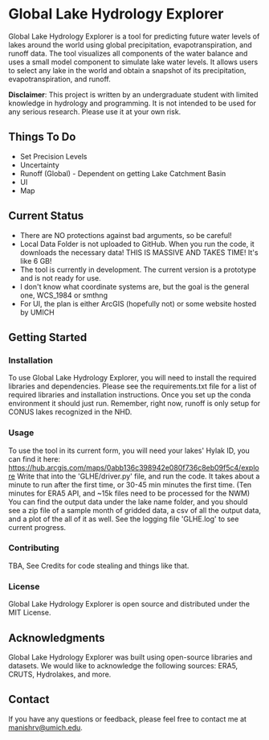 # Global Lake Hydrology Explorer

Global Lake Hydrology Explorer is a tool for predicting future water levels of lakes around the world using global
precipitation, evapotranspiration, and runoff data. The tool visualizes all components of the water balance and uses a
small model component to simulate lake water levels. It allows users to select any lake in the world and obtain a
snapshot of its precipitation, evapotranspiration, and runoff.

**Disclaimer**: This project is written by an undergraduate student with limited knowledge in hydrology and programming.
It is not intended to be used for any serious research. Please use it at your own risk.

## Things To Do

- Set Precision Levels
- Uncertainty
- Runoff (Global) - Dependent on getting Lake Catchment Basin
- UI
- Map

## Current Status

- There are NO protections against bad arguments, so be careful!
- Local Data Folder is not uploaded to GitHub. When you run the code, it downloads the necessary data! THIS IS MASSIVE
  AND TAKES TIME! It's like 6 GB!
- The tool is currently in development. The current version is a prototype and is not ready for use.
- I don't know what coordinate systems are, but the goal is the general one, WCS_1984 or smthng
- For UI, the plan is either ArcGIS (hopefully not) or some website hosted by UMICH

## Getting Started

### Installation

To use Global Lake Hydrology Explorer, you will need to install the required libraries and dependencies. Please see the
requirements.txt file for a list of required libraries and installation instructions. Once you set up the conda
environment it should just run. Remember, right now, runoff is only setup for CONUS lakes recognized in the NHD.

### Usage

To use the tool in its current form, you will need your lakes' Hylak ID, you can find it
here: https://hub.arcgis.com/maps/0abb136c398942e080f736c8eb09f5c4/explore
Write that into the 'GLHE/driver.py' file, and run the code. It takes about a minute to run after the first time, or
30-45 min
minutes the first time. (Ten minutes for ERA5 API, and ~15k files need to be processed for the NWM)
You can find the output data under the lake name folder, and you should see a zip file of a sample month of gridded
data,
a csv of all the output data, and a plot of the all of it as well.
See the logging file 'GLHE.log' to see current progress.

### Contributing

TBA, See Credits for code stealing and things like that.

### License

Global Lake Hydrology Explorer is open source and distributed under the MIT License.

## Acknowledgments

Global Lake Hydrology Explorer was built using open-source libraries and datasets. We would like to acknowledge the
following sources: ERA5, CRUTS, Hydrolakes, and more.

## Contact

If you have any questions or feedback, please feel free to contact me at manishrv@umich.edu.
